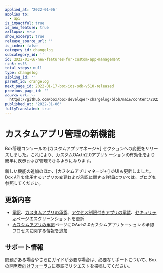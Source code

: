 ```yaml
---
applied_at: '2022-01-06'
applies_to:
  - api
is_impactful: true
is_new_feature: true
collapse: true
show_excerpt: true
release_source_url: ''
is_index: false
category_id: changelog
subcategory_id: ''
id: 2022-01-06-new-features-for-custom-app-management
rank: null
total_steps: null
type: changelog
sibling_id: ''
parent_id: changelog
next_page_id: 2022-01-17-box-ios-sdk-v510-released
previous_page_id: ''
source_url: >-
  https://github.com/box/box-developer-changelog/blob/main/content/2022/01-06-new-features-for-custom-app-management.md
published_at: '2022-01-06'
fullyTranslated: true
---
```

# カスタムアプリ管理の新機能

<!--alex ignore -->

Box管理コンソールの \[カスタムアプリマネージャ] セクションへの変更をリリースしました。これにより、カスタムOAuth2.0アプリケーションの有効化をより簡単に表示および管理できるようになります。

<!--alex enable -->

<!-- more -->

新しい機能の追加のほか、\[カスタムアプリマネージャ] のUIも更新しました。Box APIを使用するアプリの変更および承認に関する詳細については、[ブログ][2]を参照してください。

## 更新内容

* [承認][3]、[カスタムアプリの承認][4]、[アクセス制限付きアプリの承認][5]、[セキュリティ][6]ページのスクリーンショットを更新
* [カスタムアプリの承認][4]ページにOAuth2.0カスタムアプリケーションの承認プロセスに関する情報を追加

## サポート情報

問題がある場合やさらにガイドが必要な場合は、必要なサポートについて、Boxの[開発者向けフォーラム][1]に英語でリクエストを投稿してください。

[1]: https://support.box.com/hc/en-us/community/topics/360001932973-Platform-and-Developer-Forum

[2]: https://medium.com/box-developer-blog/custom-apps-manager-updates-c79ccf8ebe97

[3]: g://authorization

[4]: g://authorization/custom-app-approval

[5]: g://authorization/limited-access-approval

[6]: g://security
